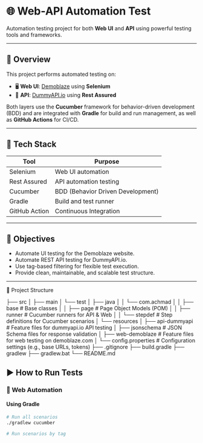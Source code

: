 # 🌐 Web-API Automation Test

Automation testing project for both **Web UI** and **API** using powerful testing tools and frameworks.

---

## 🚀 Overview

This project performs automated testing on:

- 🖥️ **Web UI**: [Demoblaze](https://www.demoblaze.com/index.html) using **Selenium**
- 📡 **API**: [DummyAPI.io](https://dummyapi.io/) using **Rest Assured**

Both layers use the **Cucumber** framework for behavior-driven development (BDD) and are integrated with **Gradle** for build and run management, as well as **GitHub Actions** for CI/CD.

---

## 🧰 Tech Stack

| Tool         | Purpose                         |
|--------------|----------------------------------|
| Selenium     | Web UI automation                |
| Rest Assured | API automation testing           |
| Cucumber     | BDD (Behavior Driven Development)|
| Gradle       | Build and test runner            |
| GitHub Action| Continuous Integration           |

---

## 🎯 Objectives

- Automate UI testing for the Demoblaze website.
- Automate REST API testing for DummyAPI.io.
- Use tag-based filtering for flexible test execution.
- Provide clean, maintainable, and scalable test structure.

---
📁 Project Structure

├── src
│   ├── main
│   └── test
│       ├── java
│       │   └── com.achmad
│       │       ├── base           # Base classes 
│       │       ├── page           # Page Object Models (POM)
│       │       ├── runner         # Cucumber runners for API & Web
│       │       └── stepdef        # Step definitions for Cucumber scenarios
│       └── resources
│           ├── api-dummyapi      # Feature files for dummyapi.io API testing
│           ├── jsonschema        # JSON Schema files for response validation
│           ├── web-demoblaze     # Feature files for web testing on demoblaze.com
│           └── config.properties # Configuration settings (e.g., base URLs, tokens)
├── .gitignore
├── build.gradle
├── gradlew
├── gradlew.bat
└── README.md

## ▶️ How to Run Tests

### 📘 Web Automation

#### Using Gradle
```bash
# Run all scenarios
./gradlew cucumber

# Run scenarios by tag

